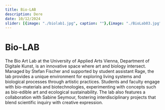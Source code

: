 ```yaml
---
title: Bio-LAB
description: Dere
date: 10/12/2024
slider: [{image: "./biolab1.jpg", caption: ""},{image: "./BioLab03.jpg",caption: ""},{image: "./BioLab04.jpg",caption: ""},{image: "./BioLabring01.jpg",caption: ""},{image: "./BioLabring02.jpg",caption: ""}, {image: "./BioLabring03.jpg",caption: ""},]
---
```

# Bio-LAB 

The Bio Art Lab at the University of Applied Arts Vienna, Department of Digitale Kunst, is an innovative space where art and biology intersect. Managed by Stefan Fischer and supported by student assistant Rage, the lab provides a unique environment for exploring living systems and biological processes through artistic practices. Students and faculty engage with bio-materials and biotechnologies, experimenting with concepts such as bio-edible art and ecological sustainability. The lab also features a collaboration with Sabine Seymour, fostering interdisciplinary projects that blend scientific inquiry with creative expression.

